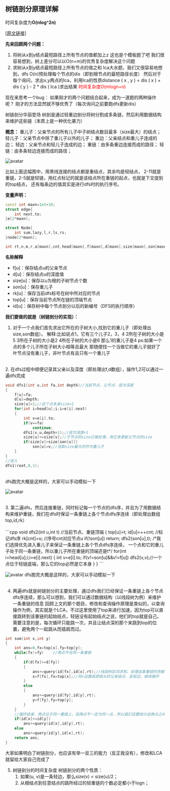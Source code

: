 ## 树链剖分原理详解
时间复杂度为**O(nlog^2n)**

[[原文链接](https://www.cnblogs.com/ivanovcraft/p/9019090.html)]

**先来回顾两个问题：**
1. 将树从x到y结点最短路径上所有节点的值都加上z
这也是个模板题了吧
我们很容易想到，树上差分可以以O(n+m)的优秀复杂度解决这个问题
2. 求树从x到y结点最短路径上所有节点的值之和
lca大水题，我们又很容易地想到，dfs O(n)预处理每个节点的dis（即到根节点的最短路径长度）
然后对于每个询问，求出x,y两点的lca，利用lca的性质distance ( x , y ) = dis ( x ) + dis ( y ) - 2 * dis ( lca )求出结果
<font color='red'>时间复杂度O(mlogn+n)</font>

现在来思考一个bug：
如果刚才的两个问题结合起来，成为一道题的两种操作呢？
刚才的方法显然就不够优秀了（每次询问之前要跑dfs更新dis）


树链剖分华丽登场
树剖是通过轻重边剖分将树分割成多条链，然后利用数据结构来维护这些链（本质上是一种优化暴力）
 
**概念：**
重儿子：父亲节点的所有儿子中子树结点数目最多（size最大）的结点；
轻儿子：父亲节点中除了重儿子以外的儿子；
重边：父亲结点和重儿子连成的边；
轻边：父亲节点和轻儿子连成的边；
重链：由多条重边连接而成的路径；
轻链：由多条轻边连接而成的路径；

![avatar](/shupou1.png)

比如上面这幅图中，用黑线连接的结点都是重结点，其余均是轻结点，
2-11就是重链，2-5就是轻链，用红点标记的就是该结点所在重链的起点，也就是下文提到的top结点，
还有每条边的值其实是进行dfs时的执行序号。

**变量声明：**
```cpp
const int maxn=1e5+10;
struct edge{
    int next,to;
}e[2*maxn];

struct Node{
    int sum,lazy,l,r,ls,rs;
}node[2*maxn];

int rt,n,m,r,a[maxn],cnt,head[maxn],f[maxn],d[maxn],size[maxn],son[maxn],rk[maxn],top[maxn],id[maxn];
```

**名称解释**
* f[u]：保存结点u的父亲节点
* d[u]：保存结点u的深度值
* size[u]：保存以u为根的子树节点个数
* son[u]：保存重儿子
* rk[u]：保存当前dfs标号在树中所对应的节点
* top[u]：保存当前节点所在链的顶端节点
* id[u]：保存树中每个节点剖分以后的新编号（DFS的执行顺序）
 

**我们要做的就是（树链剖分的实现）：**

1. 对于一个点我们首先求出它所在的子树大小,找到它的重儿子（即处理出size,son数组）。
解释:比如说点1，它有三个儿子2，3，4
2所在子树的大小是5
3所在子树的大小是2
4所在子树的大小是6
那么1的重儿子是4
ps:如果一个点的多个儿子所在子树大小相等且最大
那随便找一个当做它的重儿子就好了
叶节点没有重儿子，非叶节点有且只有一个重儿子
<br>
2. 在dfs过程中顺便记录其父亲以及深度（即处理出f,d数组），操作1,2可以通过一遍dfs完成

```cpp
void dfs1(int u,int fa,int depth)//当前节点、父节点、层次深度
{
    f[u]=fa;
    d[u]=depth;
    size[u]=1;//这个点本身size=1
    for(int i=head[u];i;i=e[i].next)
    {
        int v=e[i].to;
        if(v==fa)
            continue;
        dfs1(v,u,depth+1);//层次深度+1
        size[u]+=size[v];//子节点的size已被处理，用它来更新父节点的size
        if(size[v]>size[son[u]])
            son[u]=v;//选取size最大的作为重儿子
    }
}
//进入
dfs1(root,0,1);
```

<br>
dfs跑完大概是这样的，大家可以手动模拟一下

![avatar](/shupou2.png)

<br>
3. 第二遍dfs，然后连接重链，同时标记每一个节点的dfs序，并且为了用数据结构来维护重链，我们在dfs时保证一条重链上各个节点dfs序连续（即处理出数组top,id,rk）
<br>
<br>
```cpp
void dfs2(int u,int t)    //当前节点、重链顶端
{
    top[u]=t;
    id[u]=++cnt;    //标记dfs序
    rk[cnt]=u;    //序号cnt对应节点u
    if(!son[u])
        return;
    dfs2(son[u],t);
/*我们选择优先进入重儿子来保证一条重链上各个节点dfs序连续，
一个点和它的重儿子处于同一条重链，所以重儿子所在重链的顶端还是t*/
    for(int i=head[u];i;i=e[i].next)
    {
        int v=e[i].to;
        if(v!=son[u]&&v!=f[u])
            dfs2(v,v);//一个点位于轻链底端，那么它的top必然是它本身
    }
}
```

<br>

![avatar](/shupou3.png)
dfs跑完大概是这样的，大家可以手动模拟一下
<br>
<br>

4. 两遍dfs就是树链剖分的主要处理，通过dfs我们已经保证一条重链上各个节点dfs序连续，那么可以想到，我们可以通过数据结构（以线段树为例）来维护一条重链的信息
回顾上文的那个题目，修改和查询操作原理是类似的，以查询操作为例，其实就是个LCA，不过这里使用了top来进行加速，因为top可以直接跳转到该重链的起始结点，轻链没有起始结点之说，他们的top就是自己。需要注意的是，每次循环只能跳一次，并且让结点深的那个来跳到top的位置，避免两个一起跳从而插肩而过。

```cpp
int sum(int x,int y)
{
    int ans=0,fx=top[x],fy=top[y];
    while(fx!=fy)    //两点不在同一条重链
    {
        if(d[fx]>=d[fy])
        {
            ans+=query(id[fx],id[x],rt);//线段树区间求和，处理这条重链的贡献
            x=f[fx],fx=top[x];//将x设置成原链头的父亲结点，走轻边，继续循环
        }
        else
        {
            ans+=query(id[fy],id[y],rt);
            y=f[fy],fy=top[y];
        }
    }
    //循环结束，两点位于同一重链上，但两点不一定为同一点，所以我们还要统计这两点之间的贡献
    if(id[x]<=id[y])
        ans+=query(id[x],id[y],rt);
    else
        ans+=query(id[y],id[x],rt);
    return ans;
}
```
大家如果明白了树链剖分，也应该有举一反三的能力（反正我没有），修改和LCA就留给大家自己完成了

5. 树链剖分的时间复杂度
树链剖分的两个性质：
   1. 如果(u, v)是一条轻边，那么size(v) < size(u)/2；
   2. 从根结点到任意结点的路所经过的轻重链的个数必定都小于logn；
